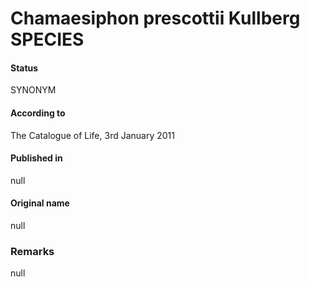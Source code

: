 # Chamaesiphon prescottii Kullberg SPECIES

#### Status
SYNONYM

#### According to
The Catalogue of Life, 3rd January 2011

#### Published in
null

#### Original name
null

### Remarks
null